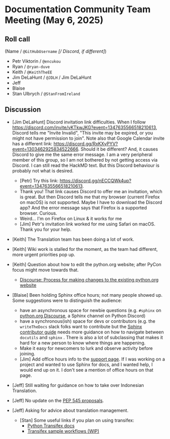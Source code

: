 # Documentation Community Team Meeting (May 6, 2025)

## Roll call

(Name / `@GitHubUsername` *[/ Discord, if different]*)

- Petr Viktorin / `@encukou`
- Ryan / `@ryan-duve`
- Keith / `@KeithTheEE`
- Jim DeLaHunt / `@JDLH` / Jim DeLaHunt
- Jeff
- Blaise
- Stan Ulbrych / `@StanFromIreland`


## Discussion

- [Jim DeLaHunt] Discord invitation link difficulties. When I
  follow <https://discord.com/invite/vKTkwJKG?event=1347635566518210613>, Discord 
  tells me "Invite Invalid", "This invite may be expired, or you might not have
  permission to join". Note also that Google Calendar invite has a different link:
  <https://discord.gg/RxKXyPYV?event=1303462925834522666>. Should it be different?
  And, it causes Discord to give me the same error message. I am a very peripheral 
  member of this group, so I am not bothered by not getting access via Discord.
  I can still read the HackMD text. But this Discord behaviour is probably not what is desired.
  - [Petr] Try this link: <https://discord.gg/nECCQWk4up?event=1347635566518210613>.
  - Thank you! That link causes Discord to offer me an invitation, which is great. But then Discord tells me that my browser (current Firefox on macOS) is not supported. Maybe I have to download the Discord app? And the error message says that Firefox is a supported browser. Curious.
  - Weird... I'm on Firefox on Linux & it works for me
  - [Jim] Petr's invitation link worked for me using Safari on macOS. Thank you for your help.

- [Keith] The Translation team has been doing a lot of work.

- [Keith] Wiki work is stalled for the moment, as the team had different, more
  urgent priorities pop up.

- [Keith] Question about how to edit the python.org website; after PyCon focus might move towards that.
  - [Discourse: Process for making changes to the existing python.org website](https://discuss.python.org/t/process-for-making-changes-to-the-existing-python-org-website/89120/7)

- [Blaise] Been holding Sphinx office hours; not many people showed up.
  Some suggestions were to distinguish the audience:
    - have an asynchronous space for newbie questions (e.g. `#sphinx` on [python.org Discourse](https://discuss.python.org/), a Sphinx channel on Python Discord)
    - have a synchronous(ish) space for devs or contributors
      (e.g. the `writeTheDocs` slack folks want to contribute but the [Sphinx contributor guide](https://www.sphinx-doc.org/en/master/internals/contributing.html)
      needs more guidance on how to navigate between `docutils` and `sphinx` .
      There is also a lot of subclassing that makes it hard for a new person to
      know where things are happening.
    - Make it easy for newcomers to lurk and observe activity before joining.
    - [Jim] Add office hours info to the [support page](https://www.sphinx-doc.org/en/master/support.html).
      If I was working on a project and wanted to use Sphinx for docs, and I wanted help,
      I would end up on it. I don't see a mention of office hours on that page.

- [Jeff] Still waiting for guidance on how to take over Indonesian Translation.
- [Jeff] No update on the [PEP 545 proposals](https://discuss.python.org/t/pep-545-update-pep/83534).
- [Jeff] Asking for advice about translation management.
    - [Stan] Some useful links if you plan on using transifex:
        - [Python Transifex docs](https://github.com/python-docs-translations/transifex-automations)
        - [Transifex sample workflows (WIP)](https://github.com/python-docs-translations/transifex-automations/pull/130/files)
